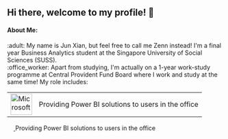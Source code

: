 <p align = "center"> 
  <h2>  Hi there, welcome to my profile! 👋 </h2>
</p>

<h4> About Me: </h4>
:adult: My name is Jun Xian, but feel free to call me Zenn instead! I'm a final year Business Analytics student at the Singapore University of Social Sciences (SUSS). 
<br>
:office_worker: Apart from studying, I'm actually on a 1-year work-study programme at Central Provident Fund Board where I work and study at the same time! My role includes:

<table style="border: none; border-collapse: collapse;">
  <tr>
    <td style="border: none;">
      <img src="https://user-images.githubusercontent.com/61685910/213412554-b5977856-4fd7-4112-935e-da2439155757.png" alt="Microsoft-Power-BI-Logo" width="50" height="50">
    </td>
    <td style="border: none;">Providing Power BI solutions to users in the office</td>
  </tr>
</table>

<a href = ![Microsoft-Power-BI-Logo](https://user-images.githubusercontent.com/61685910/213412554-b5977856-4fd7-4112-935e-da2439155757.png)>
  <img src = "https://user-images.githubusercontent.com/61685910/213412554-b5977856-4fd7-4112-935e-da2439155757.png" width = "15" height = "15">
  </a> Providing Power BI solutions to users in the office




<!--
**Eyeshield2198/Eyeshield2198** is a ✨ _special_ ✨ repository because its `README.md` (this file) appears on your GitHub profile.

Here are some ideas to get you started:

- 🔭 I’m currently working on ...
- 🌱 I’m currently learning ...
- 👯 I’m looking to collaborate on ...
- 🤔 I’m looking for help with ...
- 💬 Ask me about ...
- 📫 How to reach me: ...
- 😄 Pronouns: ...
- ⚡ Fun fact: ...
-->
